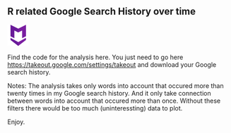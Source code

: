 ## R related Google Search History over time

![alt text](https://github.com/adam-p/markdown-here/raw/master/src/common/images/icon48.png "Logo Title Text 1")

Find the code for the analysis here. You just need to go here https://takeout.google.com/settings/takeout and download your Google search history. 

Notes: The analysis takes only words into account that occured more than twenty times in my Google search history. And it only take connection between words into account that occured more than once. Without these filters there would be too much (uninteressting) data to plot.

Enjoy.
